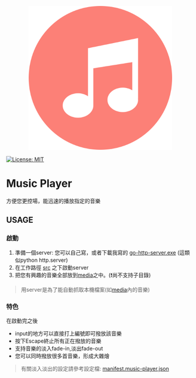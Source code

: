 <p align="center">
  <a href="asset/img/site/favicon.svg">
    <img alt="music-player" src="asset/img/site/favicon.svg" width="384"/>
  </a>
</p>

<p align="left">
  <a href="https://opensource.org/licenses/MIT" title="License: MIT">
    <img alt="License: MIT" src="https://img.shields.io/badge/License-MIT-blue.svg?style=plastic">
  </a>
</p>

# Music Player

方便您更控場，能迅速的播放指定的音樂

## USAGE

### 啟動

1. 準備一個server:
   您可以自己寫，或者下載我寫的 [go-http-server.exe](https://github.com/CarsonSlovoka/music-player/releases/tag/v0.0) (這類似python http.server)
2. 在工作路徑 [src](src/) 之下啟動server
3. 把您有興趣的音樂全部放到[media]之中。(❗尚不支持子目錄)

> 用server是為了能自動抓取本機檔案(如[media]內的音樂)

### 特色

在啟動完之後

- input的地方可以直接打上編號即可撥放該音樂
- 按下Escape終止所有正在撥放的音樂
- 支持音樂的淡入fade-in,淡出fade-out
- 您可以同時撥放很多首音樂，形成大雜燴

> 有關淡入淡出的設定請參考設定檔: [manifest.music-player.json](src/manifest.music-player.json)

[media]: src/media/music
